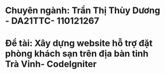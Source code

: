 # Chuyên ngành: Trần Thị Thùy Dương - DA21TTC- 110121267
# Đề tài: Xây dựng website hỗ trợ đặt phòng khách sạn trên địa bàn tỉnh Trà Vinh- CodeIgniter
